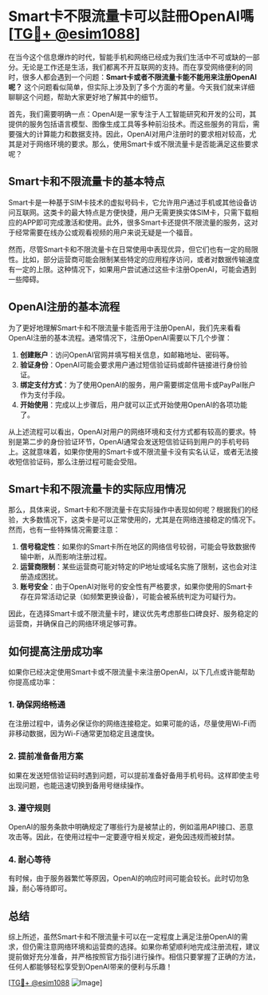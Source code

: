 # Smart卡不限流量卡可以註冊OpenAI嗎 [[TG💪+ @esim1088](https://t.me/s/esim1088)]

在当今这个信息爆炸的时代，智能手机和网络已经成为我们生活中不可或缺的一部分。无论是工作还是生活，我们都离不开互联网的支持。而在享受网络便利的同时，很多人都会遇到一个问题：**Smart卡或者不限流量卡能不能用来注册OpenAI呢？** 这个问题看似简单，但实际上涉及到了多个方面的考量。今天我们就来详细聊聊这个问题，帮助大家更好地了解其中的细节。

首先，我们需要明确一点：OpenAI是一家专注于人工智能研究和开发的公司，其提供的服务包括语言模型、图像生成工具等多种前沿技术。而这些服务的背后，需要强大的计算能力和数据支持。因此，OpenAI对用户注册时的要求相对较高，尤其是对于网络环境的要求。那么，使用Smart卡或不限流量卡是否能满足这些要求呢？

## Smart卡和不限流量卡的基本特点

Smart卡是一种基于SIM卡技术的虚拟号码卡，它允许用户通过手机或其他设备访问互联网。这类卡的最大特点是方便快捷，用户无需更换实体SIM卡，只需下载相应的APP即可完成激活和使用。此外，很多Smart卡还提供不限流量的服务，这对于经常需要在线办公或观看视频的用户来说无疑是一个福音。

然而，尽管Smart卡和不限流量卡在日常使用中表现优异，但它们也有一定的局限性。比如，部分运营商可能会限制某些特定的应用程序访问，或者对数据传输速度有一定的上限。这种情况下，如果用户尝试通过这些卡注册OpenAI，可能会遇到一些障碍。

## OpenAI注册的基本流程

为了更好地理解Smart卡和不限流量卡能否用于注册OpenAI，我们先来看看OpenAI注册的基本流程。通常情况下，注册OpenAI需要以下几个步骤：

1. **创建账户**：访问OpenAI官网并填写相关信息，如邮箱地址、密码等。
2. **验证身份**：OpenAI可能会要求用户通过短信验证码或邮件链接进行身份验证。
3. **绑定支付方式**：为了使用OpenAI的服务，用户需要绑定信用卡或PayPal账户作为支付手段。
4. **开始使用**：完成以上步骤后，用户就可以正式开始使用OpenAI的各项功能了。

从上述流程可以看出，OpenAI对用户的网络环境和支付方式都有较高的要求。特别是第二步的身份验证环节，OpenAI通常会发送短信验证码到用户的手机号码上。这就意味着，如果你使用的Smart卡或不限流量卡没有实名认证，或者无法接收短信验证码，那么注册过程可能会受阻。

## Smart卡和不限流量卡的实际应用情况

那么，具体来说，Smart卡和不限流量卡在实际操作中表现如何呢？根据我们的经验，大多数情况下，这类卡是可以正常使用的，尤其是在网络连接稳定的情况下。然而，也有一些特殊情况需要注意：

1. **信号稳定性**：如果你的Smart卡所在地区的网络信号较弱，可能会导致数据传输中断，从而影响注册过程。
2. **运营商限制**：某些运营商可能对特定的IP地址或域名实施了限制，这也会对注册造成困扰。
3. **账号安全**：由于OpenAI对账号的安全性有严格要求，如果你使用的Smart卡存在异常活动记录（如频繁更换设备），可能会被系统判定为可疑行为。

因此，在选择Smart卡或不限流量卡时，建议优先考虑那些口碑良好、服务稳定的运营商，并确保自己的网络环境足够可靠。

## 如何提高注册成功率

如果你已经决定使用Smart卡或不限流量卡来注册OpenAI，以下几点或许能帮助你提高成功率：

### 1. 确保网络畅通
在注册过程中，请务必保证你的网络连接稳定。如果可能的话，尽量使用Wi-Fi而非移动数据，因为Wi-Fi通常更加稳定且速度快。

### 2. 提前准备备用方案
如果在发送短信验证码时遇到问题，可以提前准备好备用手机号码。这样即使主号出现问题，也能迅速切换到备用号继续操作。

### 3. 遵守规则
OpenAI的服务条款中明确规定了哪些行为是被禁止的，例如滥用API接口、恶意攻击等。因此，在使用过程中一定要遵守相关规定，避免因违规而被封禁。

### 4. 耐心等待
有时候，由于服务器繁忙等原因，OpenAI的响应时间可能会较长。此时切勿急躁，耐心等待即可。

## 总结

综上所述，虽然Smart卡和不限流量卡可以在一定程度上满足注册OpenAI的需求，但仍需注意网络环境和运营商的选择。如果你希望顺利地完成注册流程，建议提前做好充分准备，并严格按照官方指引进行操作。相信只要掌握了正确的方法，任何人都能够轻松享受到OpenAI带来的便利与乐趣！

[[TG💪+ @esim1088](https://t.me/s/esim1088) ![Image](https://i.postimg.cc/4NQfJmqS/Snipaste-2025-05-13-00-14-12.png)]